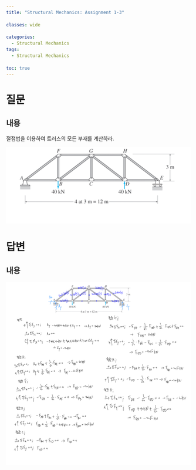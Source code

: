 ```yaml
---
title: "Structural Mechanics: Assignment 1-3"

classes: wide

categories:
  - Structural Mechanics
tags:
  - Structural Mechanics

toc: true
---
```


# 질문

## 내용

절점법을 이용하여 트러스의 모든 부재를 계산하라.

![Figure](/assets/images/Structural_Mechanics/assignment/4week/assign-4-3.png)

# 답변

## 내용

![Figure](/assets/images/Structural_Mechanics/assignment/4week/assign-4-3-a.png)